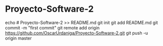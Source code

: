 # Proyecto-Software-2
echo # Proyecto-Software-2 >> README.md
git init
git add README.md
git commit -m "first commit"
git remote add origin https://github.com/OscarUrdaniga/Proyecto-Software-2.git
git push -u origin master
